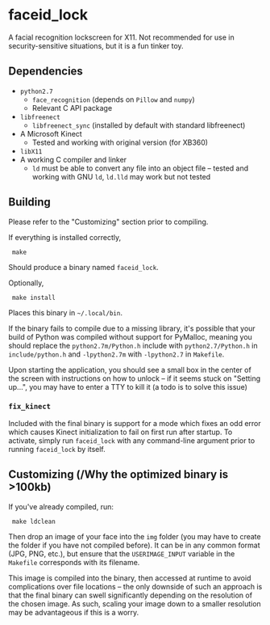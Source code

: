 # faceid\_lock

A facial recognition lockscreen for X11.  Not recommended for use in security-sensitive situations, but it is a fun tinker toy.

## Dependencies

- `python2.7`
  - `face_recognition` (depends on `Pillow` and `numpy`)
  - Relevant C API package
- `libfreenect`
  - `libfreenect_sync` (installed by default with standard libfreenect)
- A Microsoft Kinect
  - Tested and working with original version (for XB360)
- `libX11`
- A working C compiler and linker
  - `ld` must be able to convert any file into an object file &ndash; tested and working with GNU `ld`, `ld.lld` may work but not tested

## Building

Please refer to the "Customizing" section prior to compiling.

If everything is installed correctly,

     make

Should produce a binary named `faceid_lock`.

Optionally,

     make install

Places this binary in `~/.local/bin`.

If the binary fails to compile due to a missing library, it's possible that your build of Python was compiled without support for PyMalloc, meaning you should replace the `python2.7m/Python.h` include with `python2.7/Python.h` in `include/python.h` and `-lpython2.7m` with `-lpython2.7` in `Makefile`.

Upon starting the application, you should see a small box in the center of the screen with instructions on how to unlock &ndash; if it seems stuck on "Setting up...", you may have to enter a TTY to kill it (a todo is to solve this issue)

### `fix_kinect`

Included with the final binary is support for a mode which fixes an odd error which causes Kinect initialization to fail on first run after startup.  To activate, simply run `faceid_lock` with any command-line argument prior to running `faceid_lock` by itself.

## Customizing (/Why the optimized binary is >100kb)

If you've already compiled, run:

     make ldclean

Then drop an image of your face into the `img` folder (you may have to create the folder if you have not compiled before).  It can be in any common format (JPG, PNG, etc.), but ensure that the `USERIMAGE_INPUT` variable in the `Makefile` corresponds with its filename.

This image is compiled into the binary, then accessed at runtime to avoid complications over file locations &ndash; the only downside of such an approach is that the final binary can swell significantly depending on the resolution of the chosen image.  As such, scaling your image down to a smaller resolution may be advantageous if this is a worry.
